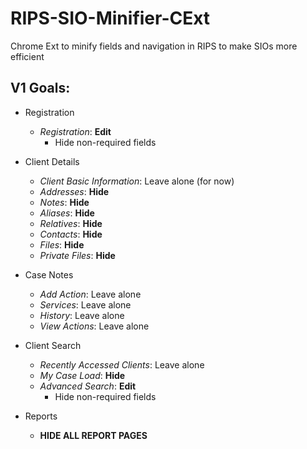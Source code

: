 # RIPS-SIO-Minifier-CExt
Chrome Ext to minify fields and navigation in RIPS to make SIOs more efficient

## V1 Goals:
- Registration
   - *Registration*: **Edit**
     - Hide non-required fields
    
- Client Details
   - *Client Basic Information*: Leave alone (for now)
   - *Addresses*: **Hide**
   - *Notes*: **Hide**
   - *Aliases*: **Hide**
   - *Relatives*: **Hide**
   - *Contacts*: **Hide**
   - *Files*: **Hide**
   - *Private Files*: **Hide**
  
- Case Notes
   - *Add Action*: Leave alone
   - *Services*: Leave alone
   - *History*: Leave alone
   - *View Actions*: Leave alone
  
- Client Search
   - *Recently Accessed Clients*: Leave alone
   - *My Case Load*: **Hide**
   - *Advanced Search*: **Edit**
     - Hide non-required fields
    
- Reports
   - **HIDE ALL REPORT PAGES**
